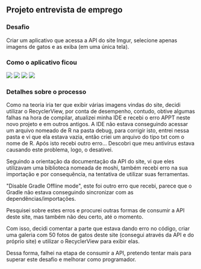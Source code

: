 <h2>Projeto entrevista de emprego</h2>



<h3> Desafio</h3>

Criar um aplicativo que acessa a API do site Imgur, selecione apenas imagens de gatos e as exiba (em uma única tela). 



<h3>Como o aplicativo ficou </h3>



<img src="imgGithub/img1.jpg">



<img src="imgGithub/img2.jpg">



<img src="imgGithub/img3.jpg">



<img src="imgGithub/img4.jpg">



<h3>Detalhes sobre o processo </h3>

Como na teoria iria ter que exibir várias imagens vindas do site, decidi utilizar o RecyclerView, por conta de desempenho, contudo, obtive algumas falhas na hora de compilar, atualizei minha IDE e recebi o erro APPT neste novo projeto e em outros antigos. A IDE não estava conseguindo acessar um arquivo nomeado de R na pasta debug, para corrigir isto, entrei nessa pasta e vi que ela estava vazia, então criei um arquivo do tipo txt com o nome de R. Após isto recebi outro erro...
Descobri que meu antivírus estava causando este problema, logo, o desativei.

Seguindo a orientação da documentação da API do site, vi que eles utilizavam uma biblioteca nomeada de moshi, também recebi erro na sua importação e por consequência, na tentativa de utilizar suas ferramentas.

"Disable Gradle Offline mode", este foi outro erro que recebi, parece que o Gradle não estava conseguindo sincronizar com as dependências/importações.

Pesquisei sobre estes erros e procurei outras formas de consumir a API deste site, mas também não deu certo, até o momento.

Com isso, decidi comentar a parte que estava dando erro no código, criar uma galeria com 50 fotos de gatos deste site (consegui através da API e do próprio site) e utilizar o RecyclerView para exibir elas.

Dessa forma, falhei na etapa de consumir a API, pretendo tentar mais para superar este desafio e melhorar como programador. 